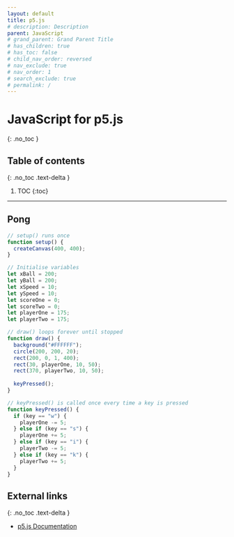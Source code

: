 ```yaml
---
layout: default
title: p5.js
# description: Description
parent: JavaScript
# grand_parent: Grand Parent Title
# has_children: true
# has_toc: false
# child_nav_order: reversed
# nav_exclude: true
# nav_order: 1
# search_exclude: true
# permalink: /
---
```


# JavaScript for p5.js
{: .no_toc }

## Table of contents
{: .no_toc .text-delta }

1. TOC
{:toc}

---

## Pong

```javascript
// setup() runs once
function setup() {
  createCanvas(400, 400);
}

// Initialise variables
let xBall = 200;
let yBall = 200;
let xSpeed = 10;
let ySpeed = 10;
let scoreOne = 0;
let scoreTwo = 0;
let playerOne = 175;
let playerTwo = 175;

// draw() loops forever until stopped
function draw() {
  background("#FFFFFF");
  circle(200, 200, 20);
  rect(200, 0, 1, 400);
  rect(30, playerOne, 10, 50);
  rect(370, playerTwo, 10, 50);
  
  keyPressed();
}

// keyPressed() is called once every time a key is pressed
function keyPressed() {
  if (key == "w") {
    playerOne -= 5;
  } else if (key == "s") {
    playerOne += 5; 
  } else if (key == "i") {
    playerTwo -= 5;
  } else if (key == "k") {
    playerTwo += 5;
  }
}
```

## External links
{: .no_toc .text-delta }

- [p5.js Documentation](https://p5js.org/reference/)
